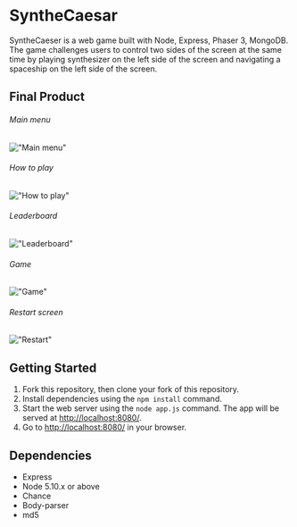 # SyntheCaesar

SyntheCaeser is a web game built with Node, Express, Phaser 3, MongoDB. The game challenges users to control two sides of the screen at the same time by playing synthesizer on the left side of the screen and navigating a spaceship on the left side of the screen.

## Final Product

###### Main menu

!["Main menu"](https://github.com/kirillradaev/tweeter/blob/master/docs/Main-page.png)

###### How to play

!["How to play"](https://github.com/kirillradaev/tweeter/blob/master/docs/field-for-new-tweets.png)

###### Leaderboard

!["Leaderboard"](https://github.com/kirillradaev/tweeter/blob/master/docs/tweet-before-posting.png)

###### Game

!["Game"](https://github.com/kirillradaev/tweeter/blob/master/docs/tweet-after-posting.png)

###### Restart screen

!["Restart"](https://github.com/kirillradaev/tweeter/blob/master/docs/error-message.png)

## Getting Started

1. Fork this repository, then clone your fork of this repository.
2. Install dependencies using the `npm install` command.
3. Start the web server using the `node app.js` command. The app will be served at <http://localhost:8080/>.
4. Go to <http://localhost:8080/> in your browser.

## Dependencies

- Express
- Node 5.10.x or above
- Chance
- Body-parser
- md5
